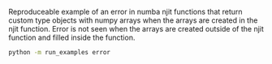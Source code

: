 Reproduceable example of an error in numba njit functions that return custom type objects with numpy arrays when the arrays are created in the njit function. 
Error is not seen when the arrays are created outside of the njit function and filled inside the function.

```bash
python -m run_examples error
```
